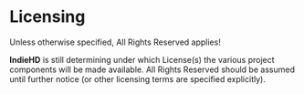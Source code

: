 # Licensing
Unless otherwise specified, All Rights Reserved applies!

**IndieHD** is still determining under which License(s) the various project components will be made 
available. All Rights Reserved should be assumed until further notice (or other licensing terms are 
specified explicitly).